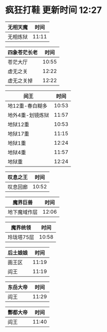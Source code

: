 # 疯狂打鞋 更新时间 12:27

| 无相天魔   | 时间    |
|--------|-------|
| 无相炼狱 | 11:11 |

| 四象苍茫长老   | 时间    |
|--------|-------|
| 苍茫大厅 | 10:55 |
| 虚无之关 | 12:22 |
| 虚无之关掉 | 12:22 |

| 间王   | 时间    |
|--------|-------|
| 地12重-春白糊多 | 10:53 |
| 地外4重-划镜炼狱 | 11:57 |
| 地狱12重 | 10:53 |
| 地狱17重 | 11:15 |
| 地狱1重 | 12:24 |
| 地狱4重 | 11:57 |
| 地狱重 | 12:24 |

| 叹息之王   | 时间    |
|--------|-------|
| 叹息回廊 | 10:52 |

| 魔界巨兽   | 时间    |
|--------|-------|
| 地下魔域作层 | 12:06 |

| 魔界统领   | 时间    |
|--------|-------|
| 玲珑塔75层 | 10:58 |

| 后土娘娘   | 时间    |
|--------|-------|
| 画王区 | 11:19 |
| 阎王 | 11:19 |

| 东岳大帝   | 时间    |
|--------|-------|
| 阎王 | 11:29 |

| 酆都大帝   | 时间    |
|--------|-------|
| 阎王 | 11:40 |